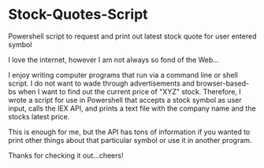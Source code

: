 # Stock-Quotes-Script
Powershell script to request and print out latest stock quote for user entered symbol

I love the internet, however I am not always so fond of the Web...

I enjoy writing computer programs that run via a command line or shell script. I do not want to wade through advertisements and browser-based-bs when I want to find out the current price of "XYZ" stock. Therefore, I wrote a script for use in Powershell that accepts a stock symbol as user input, calls the IEX API, and prints a text file with the company name and the stocks latest price. 

This is enough for me, but the API has tons of information if you wanted to print other things about that particular symbol or use it in another program.

Thanks for checking it out...cheers!
